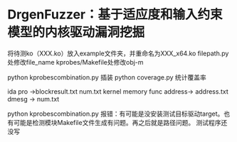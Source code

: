 # DrgenFuzzer：基于适应度和输入约束模型的内核驱动漏洞挖掘



将待测ko（XXX.ko）放入example文件夹，并重命名为XXX_x64.ko
filepath.py处修改file_name
kprobes/Makefile处修改obj-m


python kprobescombination.py 插装
python coverage.py 统计覆盖率


ida pro ->blockresult.txt    num.txt
kernel memory func address-> address.txt
dmesg ->  num.txt

python kprobescombination.py
报错：有可能是没安装测试目标驱动target。也有可能是检测模块Makefile文件生成有问题。再之后就是路径问题。
测试程序还没写
